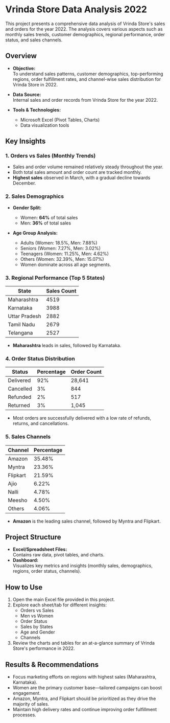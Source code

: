 # Vrinda Store Data Analysis 2022

This project presents a comprehensive data analysis of Vrinda Store's sales and orders for the year 2022. The analysis covers various aspects such as monthly sales trends, customer demographics, regional performance, order status, and sales channels.

## Overview

- **Objective:**  
  To understand sales patterns, customer demographics, top-performing regions, order fulfillment rates, and channel-wise sales distribution for Vrinda Store in 2022.

- **Data Source:**  
  Internal sales and order records from Vrinda Store for the year 2022.

- **Tools & Technologies:**  
  - Microsoft Excel (Pivot Tables, Charts)
  - Data visualization tools

## Key Insights

### 1. Orders vs Sales (Monthly Trends)
- Sales and order volume remained relatively steady throughout the year.
- Both total sales amount and order count are tracked monthly.
- **Highest sales** observed in March, with a gradual decline towards December.

### 2. Sales Demographics
- **Gender Split:**  
  - Women: **64%** of total sales  
  - Men: **36%** of total sales

- **Age Group Analysis:**  
  - Adults (Women: 18.5%, Men: 7.88%)
  - Seniors (Women: 7.27%, Men: 3.02%)
  - Teenagers (Women: 11.25%, Men: 4.62%)
  - Others (Women: 32.39%, Men: 15.07%)
  - Women dominate across all age segments.

### 3. Regional Performance (Top 5 States)

| State         | Sales Count |
|---------------|-------------|
| Maharashtra   | 4519        |
| Karnataka     | 3988        |
| Uttar Pradesh | 2882        |
| Tamil Nadu    | 2679        |
| Telangana     | 2527        |

- **Maharashtra** leads in sales, followed by Karnataka.

### 4. Order Status Distribution

| Status    | Percentage | Order Count |
|-----------|------------|-------------|
| Delivered | 92%        | 28,641      |
| Cancelled | 3%         | 844         |
| Refunded  | 2%         | 517         |
| Returned  | 3%         | 1,045       |

- Most orders are successfully delivered with a low rate of refunds, returns, and cancellations.

### 5. Sales Channels

| Channel   | Percentage |
|-----------|------------|
| Amazon    | 35.48%     |
| Myntra    | 23.36%     |
| Flipkart  | 21.59%     |
| Ajio      | 6.22%      |
| Nalli     | 4.78%      |
| Meesho    | 4.50%      |
| Others    | 4.06%      |

- **Amazon** is the leading sales channel, followed by Myntra and Flipkart.

## Project Structure

- **Excel/Spreadsheet Files:**  
  Contains raw data, pivot tables, and charts.
- **Dashboard:**  
  Visualizes key metrics and insights (monthly sales, demographics, regions, order status, channels).

## How to Use

1. Open the main Excel file provided in this project.
2. Explore each sheet/tab for different insights:
    - Orders vs Sales
    - Men vs Women
    - Order Status
    - Sales by States
    - Age and Gender
    - Channels
3. Review the charts and tables for an at-a-glance summary of Vrinda Store's performance in 2022.

## Results & Recommendations

- Focus marketing efforts on regions with highest sales (Maharashtra, Karnataka).
- Women are the primary customer base—tailored campaigns can boost engagement.
- Amazon, Myntra, and Flipkart should be prioritized as they drive the majority of sales.
- Maintain high delivery rates and continue improving order fulfillment processes.


